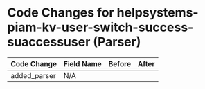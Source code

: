 # Code Changes for helpsystems-piam-kv-user-switch-success-suaccessuser (Parser)

| Code Change | Field Name | Before | After |
|-------------|------------|--------|-------|
| added_parser | N/A |  |  |